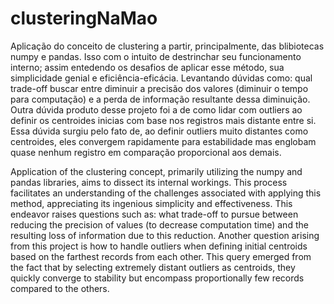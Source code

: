 # clusteringNaMao

Aplicação do conceito de clustering a partir, principalmente, das blibiotecas numpy e pandas. Isso com o intuito de destrinchar seu funcionamento interno; assim entedendo os desafios de aplicar esse método, sua simplicidade genial e eficiência-eficácia. Levantando dúvidas como: qual trade-off buscar entre diminuir a precisão dos valores (diminuir o tempo para computação) e a perda de informação resultante dessa diminuição. Outra dúvida produto desse projeto foi a de como lidar com outliers ao definir os centroides inicias com base nos registros mais distante entre si. Essa dúvida surgiu pelo fato de, ao definir outliers muito distantes como centroides, eles convergem rapidamente para estabilidade mas englobam quase nenhum registro em comparação proporcional aos demais.

Application of the clustering concept, primarily utilizing the numpy and pandas libraries, aims to dissect its internal workings. This process facilitates an understanding of the challenges associated with applying this method, appreciating its ingenious simplicity and effectiveness. This endeavor raises questions such as: what trade-off to pursue between reducing the precision of values (to decrease computation time) and the resulting loss of information due to this reduction. Another question arising from this project is how to handle outliers when defining initial centroids based on the farthest records from each other. This query emerged from the fact that by selecting extremely distant outliers as centroids, they quickly converge to stability but encompass proportionally few records compared to the others.
